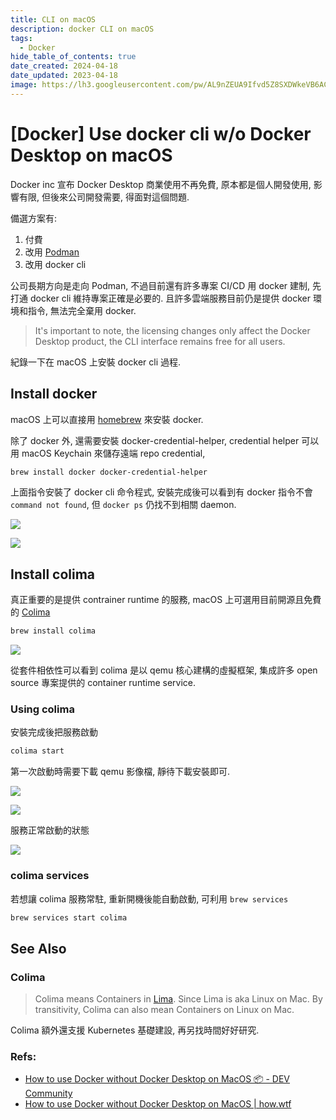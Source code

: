```yaml
---
title: CLI on macOS
description: docker CLI on macOS
tags:
  - Docker
hide_table_of_contents: true
date_created: 2024-04-18
date_updated: 2023-04-18
image: https://lh3.googleusercontent.com/pw/AL9nZEUA9Ifvd5Z8SXDWkeVB6AC4MPGwnXaL6kBXNPoXwOQQ2jOcZ1Jw_0p8TKK8C3ZX0e67_FOY15eDrm7aaXSQJcKtoUzC80SAQEHsaBy6qS2AqNNs5VUFNXBKm439y_1wkvmDl-PnL8ReojnIumNlEvOXBg=w800-no?authuser=0
---
```


# [Docker] Use docker cli w/o Docker Desktop on macOS

Docker inc 宣布 Docker Desktop 商業使用不再免費, 原本都是個人開發使用, 影響有限, 但後來公司開發需要, 得面對這個問題.

備選方案有:

1. 付費
2. 改用 [Podman](https://podman.io/)
3. 改用 docker cli

公司長期方向是走向 Podman, 不過目前還有許多專案 CI/CD 用 docker 建制, 先打通 docker cli 維持專案正確是必要的.
且許多雲端服務目前仍是提供 docker 環境和指令, 無法完全棄用 docker.

> It's important to note, the licensing changes only affect the Docker Desktop product, the CLI interface remains free for all users.

紀錄一下在 macOS 上安裝 docker cli 過程.

## Install docker

macOS 上可以直接用 [homebrew](https://brew.sh) 來安裝 docker.

除了 docker 外, 還需要安裝 docker-credential-helper,
credential helper 可以用 macOS Keychain 來儲存遠端 repo credential,

```bash
brew install docker docker-credential-helper
```

上面指令安裝了 docker cli 命令程式, 安裝完成後可以看到有 docker 指令不會 `command not found`, 但 `docker ps` 仍找不到相關 daemon.

![](https://lh3.googleusercontent.com/pw/AP1GczO-23wgMRr9aSLUDrRmwJl3WFnvX6wEdgaZdsBv_w_fJjHoCDJoe3VQLnMNt9QbxaRsmvFpSSCMxEkZiImMBJzD1IxnZfPA9l3aAgWi7gNqhhvXAmtQpx3xoGIrFeWJv7m0_0GSH-BsHtX4XW-w1wVr_g=w654-h163-s-no-gm?authuser=0)

![](https://lh3.googleusercontent.com/pw/AP1GczPXWIM0IiOuJGrLrs4yzpTdn7mZ0knRgAp-3RmxLzJhqT-3znB1WPwn8dN7eIpiw4hw5b_jSr2U8v8AWZ3LAjj3MeddOSx451abJPZqX0loAhydL0T--CQP74wzfLp5g8tsQk6OxPMmSJ7E3diVrqlTOw=w654-h81-s-no-gm?authuser=0)

## Install colima

真正重要的是提供 contrainer runtime 的服務, macOS 上可選用目前開源且免費的 [Colima](https://github.com/abiosoft/colima)

```bash
brew install colima
```

![](https://lh3.googleusercontent.com/pw/AP1GczOuvsu8P8FfdCYV1dEA5vA5W35wagvPNJe_5XEpB96nvEDNBGr2nHmEJiJj8PaTY9Bhd5PatKAtgt0xMHv5OSf43mm3SptA4qjtvdmQv3ecl9vavn4KdLvlY31NrhLSkFMDepPmkzRfFLqIac02any8Xw=w598-h76-s-no-gm?authuser=0)

從套件相依性可以看到 colima 是以 qemu 核心建構的虛擬框架, 集成許多 open source 專案提供的 container runtime service.

### Using colima

安裝完成後把服務啟動

```bash
colima start
```

第一次啟動時需要下載 qemu 影像檔, 靜待下載安裝即可.

![](https://lh3.googleusercontent.com/pw/AP1GczPOhlqm1L6k2Ksnm5A6_juSnDo8ObrqsgFA9itRQ6YZKlTue0nGRbez2zlSj8kOh_8k_7W2L4KmPZtegc3goI4XWrCOebU50On4T6w2qQDLZ4x8dtINXN6iYwE5NcpIGTqOg8U6vTzN9ByS9AMfmdF3pQ=w1556-h366-s-no-gm?authuser=0)

![](https://lh3.googleusercontent.com/pw/AP1GczPWGOO26EvSiympH0YrQ2CzxTYS4oNdhsvT8zfiD5T_53CoBpYLW7EfZWhEPeNnmbIFPwHeSvS1qgS7fg6uwFfsLQKgUW1GJEJS6uwdlrTvtzB7JRbJZDvjfSILx9zDKydIIeMCyQ1TVg4EOZDudJhzAg=w778-h112-s-no-gm?authuser=0)

服務正常啟動的狀態

![](https://lh3.googleusercontent.com/pw/AP1GczMqTPzYibKw3AYlc_PhV75atKvO6WqTMDsfm6lAa0XhXxQELnvRt2VhaidOLmCM6x-wokfxYk7ZRz38CDJ81H6ZDWGtgsqiCAh3c35YkG9hXtlwnWkHx9EQxtqhAN4dKzMlcdjMAoBvz82cpPGPEMfDNg=w778-h112-s-no-gm?authuser=0)

### colima services

若想讓 colima 服務常駐, 重新開機後能自動啟動, 可利用 `brew services`

```bash
brew services start colima
```

## See Also

### Colima

> Colima means Containers in [Lima](https://github.com/lima-vm/lima).
> Since Lima is aka Linux on Mac. By transitivity, Colima can also mean Containers on Linux on Mac.

Colima 額外還支援 Kubernetes 基礎建設, 再另找時間好好研究.

### Refs:

- [How to use Docker without Docker Desktop on MacOS 📦 - DEV Community](https://dev.to/elliotalexander/how-to-use-docker-without-docker-desktop-on-macos-217m)
- [How to use Docker without Docker Desktop on MacOS | how.wtf](https://how.wtf/how-to-use-docker-without-docker-desktop-on-macos.html)
